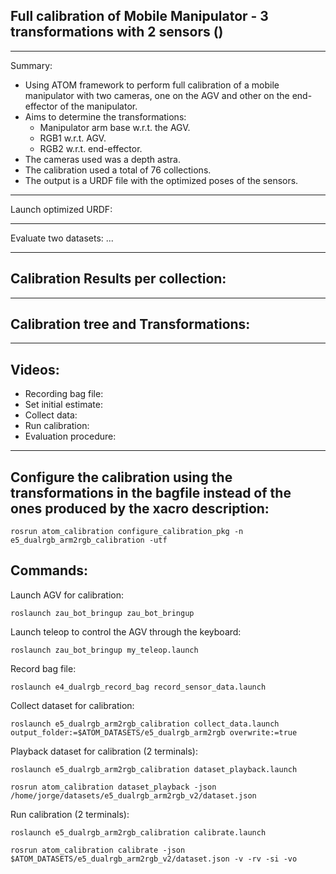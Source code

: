## Full calibration of Mobile Manipulator - 3 transformations with 2 sensors ()
_______________________________

Summary: 
* Using ATOM framework to perform full calibration of a mobile manipulator with two cameras, one on the AGV and other on the end-effector of the manipulator.
* Aims to determine the transformations: 
    * Manipulator arm base w.r.t. the AGV.
    * RGB1 w.r.t. AGV. 
    * RGB2 w.r.t. end-effector.
* The cameras used was a depth astra. 
* The calibration used a total of 76 collections.
* The output is a URDF file with the optimized poses of the sensors.
_______________________________

Launch optimized URDF:

_______________________________

Evaluate two datasets: ...

_______________________________

## Calibration Results per collection:

_______________________________

## Calibration tree and Transformations:

_______________________________

## Videos:
* Recording bag file: 
* Set initial estimate: 
* Collect data: 
* Run calibration: 
* Evaluation procedure:
_______________________________

## Configure the calibration using the transformations in the bagfile instead of the ones produced by the xacro description:

    rosrun atom_calibration configure_calibration_pkg -n e5_dualrgb_arm2rgb_calibration -utf

## Commands:
Launch AGV for calibration:

    roslaunch zau_bot_bringup zau_bot_bringup

Launch teleop to control the AGV through the keyboard:

    roslaunch zau_bot_bringup my_teleop.launch 

Record bag file:

    roslaunch e4_dualrgb_record_bag record_sensor_data.launch

Collect dataset for calibration:

    roslaunch e5_dualrgb_arm2rgb_calibration collect_data.launch output_folder:=$ATOM_DATASETS/e5_dualrgb_arm2rgb overwrite:=true

Playback dataset for calibration (2 terminals):

    roslaunch e5_dualrgb_arm2rgb_calibration dataset_playback.launch

    rosrun atom_calibration dataset_playback -json /home/jorge/datasets/e5_dualrgb_arm2rgb_v2/dataset.json 

Run calibration (2 terminals):

    roslaunch e5_dualrgb_arm2rgb_calibration calibrate.launch

    rosrun atom_calibration calibrate -json $ATOM_DATASETS/e5_dualrgb_arm2rgb_v2/dataset.json -v -rv -si -vo

